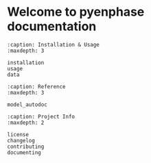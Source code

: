 # Welcome to pyenphase documentation

```{toctree}
:caption: Installation & Usage
:maxdepth: 3

installation
usage
data

```

```{toctree}
:caption: Reference
:maxdepth: 3

model_autodoc

```

```{toctree}
:caption: Project Info
:maxdepth: 2

license
changelog
contributing
documenting

```

```{include} ../README.md

```

